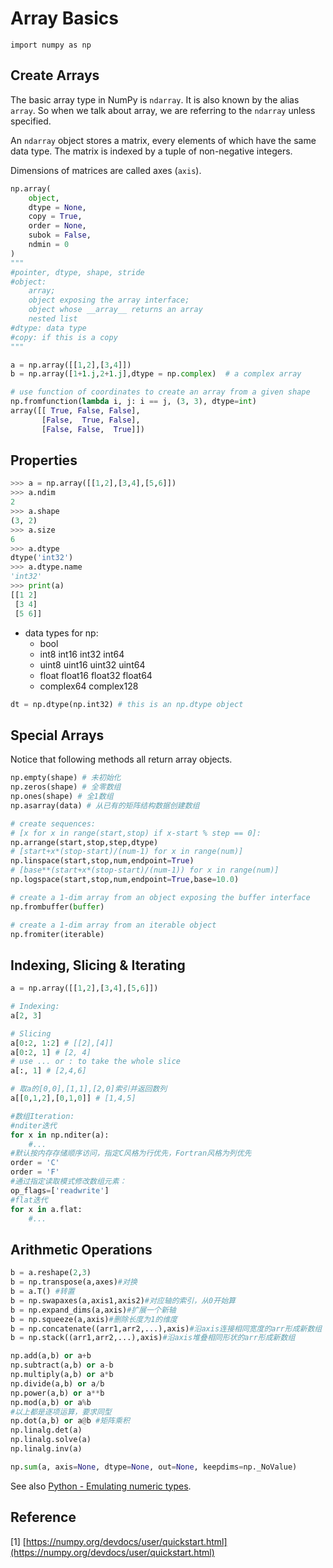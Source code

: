 # Array Basics

```text
import numpy as np
```

## Create Arrays

The basic array type in NumPy is `ndarray`. It is also known by the alias `array`. So when we talk about array, we are referring to the `ndarray` unless specified.

An `ndarray` object stores a matrix, every elements of which have the same data type. The matrix is indexed by a tuple of non-negative integers.

Dimensions of matrices are called axes \(`axis`\).

```python
np.array(
    object, 
    dtype = None, 
    copy = True, 
    order = None, 
    subok = False, 
    ndmin = 0
)
"""
#pointer, dtype, shape, stride
#object: 
    array; 
    object exposing the array interface;
    object whose __array__ returns an array
    nested list
#dtype: data type
#copy: if this is a copy
"""

a = np.array([[1,2],[3,4]])
b = np.array([1+1.j,2+1.j],dtype = np.complex)  # a complex array

# use function of coordinates to create an array from a given shape
np.fromfunction(lambda i, j: i == j, (3, 3), dtype=int)
array([[ True, False, False],
       [False,  True, False],
       [False, False,  True]])
```

## Properties

```python
>>> a = np.array([[1,2],[3,4],[5,6]])
>>> a.ndim
2
>>> a.shape
(3, 2)
>>> a.size
6
>>> a.dtype
dtype('int32')
>>> a.dtype.name
'int32'
>>> print(a)
[[1 2]
 [3 4]
 [5 6]]
```

* data types for np:
  * bool
  * int8 int16 int32 int64
  * uint8 uint16 uint32 uint64
  * float float16 float32 float64
  * complex64 complex128

```python
dt = np.dtype(np.int32) # this is an np.dtype object
```

## Special Arrays

Notice that following methods all return array objects.

```python
np.empty(shape) # 未初始化
np.zeros(shape) # 全零数组
np.ones(shape) # 全1数组
np.asarray(data) # 从已有的矩阵结构数据创建数组

# create sequences:
# [x for x in range(start,stop) if x-start % step == 0]:
np.arrange(start,stop,step,dtype)
# [start+x*(stop-start)/(num-1) for x in range(num)]
np.linspace(start,stop,num,endpoint=True)
# [base**(start+x*(stop-start)/(num-1)) for x in range(num)]
np.logspace(start,stop,num,endpoint=True,base=10.0)

# create a 1-dim array from an object exposing the buffer interface
np.frombuffer(buffer)

# create a 1-dim array from an iterable object
np.fromiter(iterable)
```

## Indexing, Slicing & Iterating

```python
a = np.array([[1,2],[3,4],[5,6]])

# Indexing:
a[2, 3]

# Slicing
a[0:2, 1:2] # [[2],[4]]
a[0:2, 1] # [2, 4]
# use ... or : to take the whole slice
a[:, 1] # [2,4,6]

# 取a的[0,0],[1,1],[2,0]索引并返回数列
a[[0,1,2],[0,1,0]] # [1,4,5]

#数组Iteration:
#nditer迭代
for x in np.nditer(a):
    #...
#默认按内存存储顺序访问，指定C风格为行优先，Fortran风格为列优先
order = 'C'
order = 'F'
#通过指定读取模式修改数组元素：
op_flags=['readwrite']
#flat迭代
for x in a.flat:
    #...
```

## Arithmetic Operations

```python
b = a.reshape(2,3)
b = np.transpose(a,axes)#对换
b = a.T() #转置
b = np.swapaxes(a,axis1,axis2)#对应轴的索引，从0开始算
b = np.expand_dims(a,axis)#扩展一个新轴
b = np.squeeze(a,axis)#删除长度为1的维度
b = np.concatenate((arr1,arr2,...),axis)#沿axis连接相同宽度的arr形成新数组
b = np.stack((arr1,arr2,...),axis)#沿axis堆叠相同形状的arr形成新数组

np.add(a,b) or a+b
np.subtract(a,b) or a-b
np.multiply(a,b) or a*b
np.divide(a,b) or a/b 
np.power(a,b) or a**b
np.mod(a,b) or a%b
#以上都是逐项运算，要求同型
np.dot(a,b) or a@b #矩阵乘积
np.linalg.det(a)
np.linalg.solve(a)
np.linalg.inv(a)

np.sum(a, axis=None, dtype=None, out=None, keepdims=np._NoValue)
```

See also [Python - Emulating numeric types](../../programming-languages/python/numerical.md#emulating-numbers).

## Reference

\[1\] [https://numpy.org/devdocs/user/quickstart.html](https://numpy.org/devdocs/user/quickstart.html)

